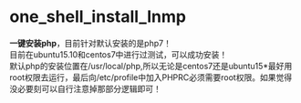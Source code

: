 # one_shell_install_lnmp
<b>一键安装php</b>，目前针对默认安装的是php7！<br>
目前在ubuntu15.10和centos7中进行过测试，可以成功安装！<br>
默认php的安装位置在/usr/local/php,所以无论是centos7还是ubuntu15*最好用root权限去运行，最后向/etc/profile中加入PHPRC必须需要root权限。如果觉得没必要刻可以自行注意掉那部分逻辑即可！
